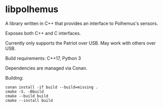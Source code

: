 # libpolhemus

A library written in C++ that provides an interface to Polhemus's sensors.

Exposes both C++ and C interfaces.

Currently only supports the Patriot over USB. May work with others over USB.

Build requirements: C++17, Python 3

Dependencies are managed via Conan.

Building:

```
conan install -if build --build=missing .
cmake -S. -Bbuild
cmake --build build
cmake --install build
```
